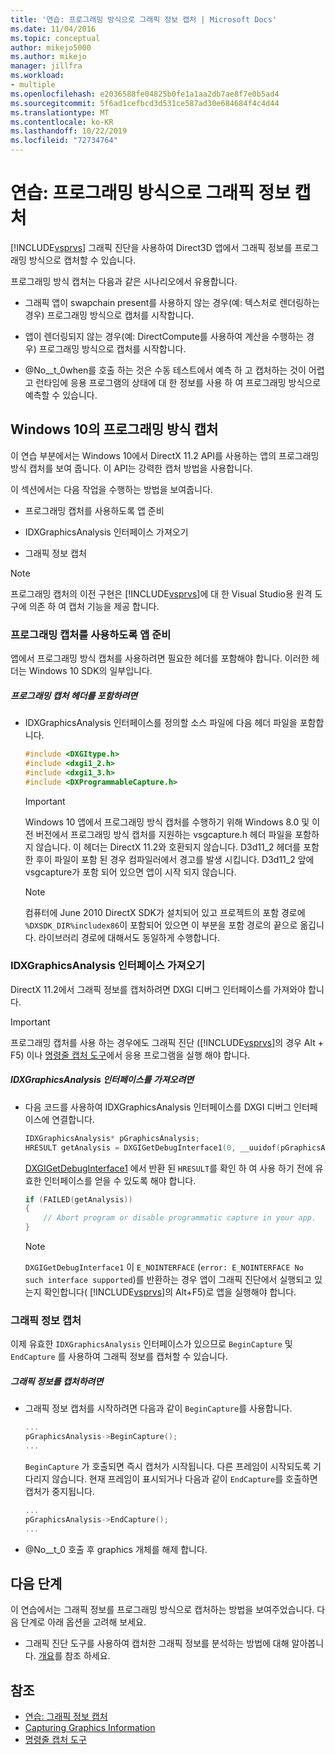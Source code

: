 ```yaml
---
title: '연습: 프로그래밍 방식으로 그래픽 정보 캡처 | Microsoft Docs'
ms.date: 11/04/2016
ms.topic: conceptual
author: mikejo5000
ms.author: mikejo
manager: jillfra
ms.workload:
- multiple
ms.openlocfilehash: e2036588fe04825b0fe1a1aa2db7ae8f7e0b5ad4
ms.sourcegitcommit: 5f6ad1cefbcd3d531ce587ad30e684684f4c4d44
ms.translationtype: MT
ms.contentlocale: ko-KR
ms.lasthandoff: 10/22/2019
ms.locfileid: "72734764"
---
```

# <a name="walkthrough-capturing-graphics-information-programmatically"></a>연습: 프로그래밍 방식으로 그래픽 정보 캡처
[!INCLUDE[vsprvs](../../code-quality/includes/vsprvs_md.md)] 그래픽 진단을 사용하여 Direct3D 앱에서 그래픽 정보를 프로그래밍 방식으로 캡처할 수 있습니다.

프로그래밍 방식 캡처는 다음과 같은 시나리오에서 유용합니다.

- 그래픽 앱이 swapchain present를 사용하지 않는 경우(예: 텍스처로 렌더링하는 경우) 프로그래밍 방식으로 캡처를 시작합니다.

- 앱이 렌더링되지 않는 경우(예: DirectCompute를 사용하여 계산을 수행하는 경우) 프로그래밍 방식으로 캡처를 시작합니다.

- @No__t_0when를 호출 하는 것은 수동 테스트에서 예측 하 고 캡처하는 것이 어렵고 런타임에 응용 프로그램의 상태에 대 한 정보를 사용 하 여 프로그래밍 방식으로 예측할 수 있습니다.

## <a name="CaptureDX11_2"></a> Windows 10의 프로그래밍 방식 캡처
이 연습 부분에서는 Windows 10에서 DirectX 11.2 API를 사용하는 앱의 프로그래밍 방식 캡처를 보여 줍니다. 이 API는 강력한 캡처 방법을 사용합니다.

이 섹션에서는 다음 작업을 수행하는 방법을 보여줍니다.

- 프로그래밍 캡처를 사용하도록 앱 준비

- IDXGraphicsAnalysis 인터페이스 가져오기

- 그래픽 정보 캡처

> [!NOTE]
> 프로그래밍 캡처의 이전 구현은 [!INCLUDE[vsprvs](../../code-quality/includes/vsprvs_md.md)]에 대 한 Visual Studio용 원격 도구에 의존 하 여 캡처 기능을 제공 합니다.

### <a name="preparing-your-app-to-use-programmatic-capture"></a>프로그래밍 캡처를 사용하도록 앱 준비
앱에서 프로그래밍 방식 캡처를 사용하려면 필요한 헤더를 포함해야 합니다. 이러한 헤더는 Windows 10 SDK의 일부입니다.

##### <a name="to-include-programmatic-capture-headers"></a>프로그래밍 캡처 헤더를 포함하려면

- IDXGraphicsAnalysis 인터페이스를 정의할 소스 파일에 다음 헤더 파일을 포함합니다.

    ```cpp
    #include <DXGItype.h>
    #include <dxgi1_2.h>
    #include <dxgi1_3.h>
    #include <DXProgrammableCapture.h>
    ```

    > [!IMPORTANT]
    > Windows 10 앱에서 프로그래밍 방식 캡처를 수행하기 위해 Windows 8.0 및 이전 버전에서 프로그래밍 방식 캡처를 지원하는 vsgcapture.h 헤더 파일을 포함하지 않습니다. 이 헤더는 DirectX 11.2와 호환되지 않습니다. D3d11_2 헤더를 포함 한 후이 파일이 포함 된 경우 컴파일러에서 경고를 발생 시킵니다. D3d11_2 앞에 vsgcapture가 포함 되어 있으면 앱이 시작 되지 않습니다.

    > [!NOTE]
    > 컴퓨터에 June 2010 DirectX SDK가 설치되어 있고 프로젝트의 포함 경로에 `%DXSDK_DIR%includex86`이 포함되어 있으면 이 부분을 포함 경로의 끝으로 옮깁니다. 라이브러리 경로에 대해서도 동일하게 수행합니다.

### <a name="getting-the-idxgraphicsanalysis-interface"></a>IDXGraphicsAnalysis 인터페이스 가져오기
DirectX 11.2에서 그래픽 정보를 캡처하려면 DXGI 디버그 인터페이스를 가져와야 합니다.

> [!IMPORTANT]
> 프로그래밍 캡처를 사용 하는 경우에도 그래픽 진단 ([!INCLUDE[vsprvs](../../code-quality/includes/vsprvs_md.md)]의 경우 Alt + F5) 이나 [명령줄 캡처 도구](command-line-capture-tool.md)에서 응용 프로그램을 실행 해야 합니다.

##### <a name="to-get-the-idxgraphicsanalysis-interface"></a>IDXGraphicsAnalysis 인터페이스를 가져오려면

- 다음 코드를 사용하여 IDXGraphicsAnalysis 인터페이스를 DXGI 디버그 인터페이스에 연결합니다.

  ```cpp
  IDXGraphicsAnalysis* pGraphicsAnalysis;
  HRESULT getAnalysis = DXGIGetDebugInterface1(0, __uuidof(pGraphicsAnalysis), reinterpret_cast<void**>(&pGraphicsAnalysis));
  ```

  [DXGIGetDebugInterface1](/windows/desktop/api/dxgi1_3/nf-dxgi1_3-dxgigetdebuginterface1) 에서 반환 된 `HRESULT`를 확인 하 여 사용 하기 전에 유효한 인터페이스를 얻을 수 있도록 해야 합니다.

  ```cpp
  if (FAILED(getAnalysis))
  {
      // Abort program or disable programmatic capture in your app.
  }
  ```

  > [!NOTE]
  > `DXGIGetDebugInterface1` 이 `E_NOINTERFACE` (`error: E_NOINTERFACE No such interface supported`)를 반환하는 경우 앱이 그래픽 진단에서 실행되고 있는지 확인합니다( [!INCLUDE[vsprvs](../../code-quality/includes/vsprvs_md.md)]의 Alt+F5)로 앱을 실행해야 합니다.

### <a name="capturing-graphics-information"></a>그래픽 정보 캡처
이제 유효한 `IDXGraphicsAnalysis` 인터페이스가 있으므로 `BeginCapture` 및 `EndCapture` 를 사용하여 그래픽 정보를 캡처할 수 있습니다.

##### <a name="to-capture-graphics-information"></a>그래픽 정보를 캡처하려면

- 그래픽 정보 캡처를 시작하려면 다음과 같이 `BeginCapture`를 사용합니다.

    ```cpp
    ...
    pGraphicsAnalysis->BeginCapture();
    ...
    ```

    `BeginCapture` 가 호출되면 즉시 캡처가 시작됩니다. 다른 프레임이 시작되도록 기다리지 않습니다. 현재 프레임이 표시되거나 다음과 같이 `EndCapture`를 호출하면 캡처가 중지됩니다.

    ```cpp
    ...
    pGraphicsAnalysis->EndCapture();
    ...
    ```

- @No__t_0 호출 후 graphics 개체를 해제 합니다.

## <a name="next-steps"></a>다음 단계
이 연습에서는 그래픽 정보를 프로그래밍 방식으로 캡처하는 방법을 보여주었습니다. 다음 단계로 아래 옵션을 고려해 보세요.

- 그래픽 진단 도구를 사용하여 캡처한 그래픽 정보를 분석하는 방법에 대해 알아봅니다. [개요](overview-of-visual-studio-graphics-diagnostics.md)를 참조 하세요.

## <a name="see-also"></a>참조
- [연습: 그래픽 정보 캡처](walkthrough-capturing-graphics-information.md)
- [Capturing Graphics Information](capturing-graphics-information.md)
- [명령줄 캡처 도구](command-line-capture-tool.md)
